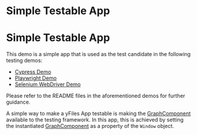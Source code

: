 <!--
 //////////////////////////////////////////////////////////////////////////////
 // @license
 // This file is part of yFiles for HTML 2.6.
 // Use is subject to license terms.
 //
 // Copyright (c) 2000-2024 by yWorks GmbH, Vor dem Kreuzberg 28,
 // 72070 Tuebingen, Germany. All rights reserved.
 //
 //////////////////////////////////////////////////////////////////////////////
-->
# Simple Testable App

# Simple Testable App

This demo is a simple app that is used as the test candidate in the following testing demos:

- [Cypress Demo](../../../demos-ts/testing/cypress/README.html)
- [Playwright Demo](../../../demos-ts/testing/playwright/README.html)
- [Selenium WebDriver Demo](../../../demos-ts/testing/selenium-webdriver/README.html)

Please refer to the README files in the aforementioned demos for further guidance.

A simple way to make a yFiles App testable is making the [GraphComponent](https://docs.yworks.com/yfileshtml/#/api/GraphComponent) available to the testing framework. In this app, this is achieved by setting the instantiated [GraphComponent](https://docs.yworks.com/yfileshtml/#/api/GraphComponent) as a property of the `Window` object.

